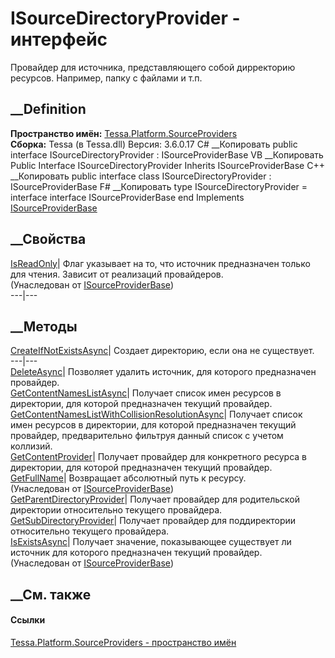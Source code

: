 # ISourceDirectoryProvider - интерфейс
Провайдер для источника, представляющего собой дирректорию ресурсов. Например,
папку с файлами и т.п.
## __Definition
 **Пространство имён:**
[Tessa.Platform.SourceProviders](N_Tessa_Platform_SourceProviders.htm)  
 **Сборка:** Tessa (в Tessa.dll) Версия: 3.6.0.17
C# __Копировать
     public interface ISourceDirectoryProvider : ISourceProviderBase
VB __Копировать
     Public Interface ISourceDirectoryProvider
    	Inherits ISourceProviderBase
C++ __Копировать
     public interface class ISourceDirectoryProvider : ISourceProviderBase
F# __Копировать
     type ISourceDirectoryProvider = 
        interface
            interface ISourceProviderBase
        end
Implements
    [ISourceProviderBase](T_Tessa_Platform_SourceProviders_ISourceProviderBase.htm)
##  __Свойства
[IsReadOnly](P_Tessa_Platform_SourceProviders_ISourceProviderBase_IsReadOnly.htm)|
Флаг указывает на то, что источник предназначен только для чтения. Зависит от
реализаций провайдеров.  
(Унаследован от
[ISourceProviderBase](T_Tessa_Platform_SourceProviders_ISourceProviderBase.htm))  
---|---  
##  __Методы
[CreateIfNotExistsAsync](M_Tessa_Platform_SourceProviders_ISourceDirectoryProvider_CreateIfNotExistsAsync.htm)|
Создает директорию, если она не существует.  
---|---  
[DeleteAsync](M_Tessa_Platform_SourceProviders_ISourceDirectoryProvider_DeleteAsync.htm)|
Позволяет удалить источник, для которого предназначен провайдер.  
[GetContentNamesListAsync](M_Tessa_Platform_SourceProviders_ISourceDirectoryProvider_GetContentNamesListAsync.htm)|
Получает список имен ресурсов в директории, для которой предназначен текущий
провайдер.  
[GetContentNamesListWithCollisionResolutionAsync](M_Tessa_Platform_SourceProviders_ISourceDirectoryProvider_GetContentNamesListWithCollisionResolutionAsync.htm)|
Получает список имен ресурсов в директории, для которой предназначен текущий
провайдер, предварительно фильтруя данный список с учетом коллизий.  
[GetContentProvider](M_Tessa_Platform_SourceProviders_ISourceDirectoryProvider_GetContentProvider.htm)|
Получает провайдер для конкретного ресурса в директории, для которой
предназначен текущий провайдер.  
[GetFullName](M_Tessa_Platform_SourceProviders_ISourceProviderBase_GetFullName.htm)|
Возвращает абсолютный путь к ресурсу.  
(Унаследован от
[ISourceProviderBase](T_Tessa_Platform_SourceProviders_ISourceProviderBase.htm))  
[GetParentDirectoryProvider](M_Tessa_Platform_SourceProviders_ISourceDirectoryProvider_GetParentDirectoryProvider.htm)|
Получает провайдер для родительской директории относительно текущего
провайдера.  
[GetSubDirectoryProvider](M_Tessa_Platform_SourceProviders_ISourceDirectoryProvider_GetSubDirectoryProvider.htm)|
Получает провайдер для поддиректории относительно текущего провайдера.  
[IsExistsAsync](M_Tessa_Platform_SourceProviders_ISourceProviderBase_IsExistsAsync.htm)|
Получает значение, показывающее существует ли источник для которого
предназначен текущий провайдер.  
(Унаследован от
[ISourceProviderBase](T_Tessa_Platform_SourceProviders_ISourceProviderBase.htm))  
##  __См. также
#### Ссылки
[Tessa.Platform.SourceProviders - пространство
имён](N_Tessa_Platform_SourceProviders.htm)
